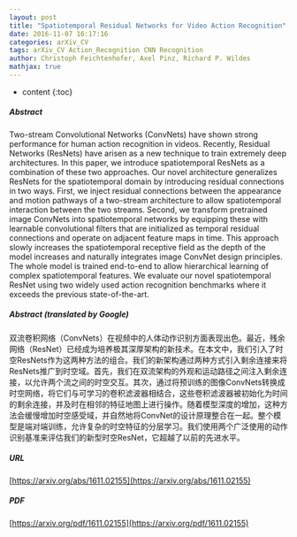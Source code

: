 ```yaml
---
layout: post
title: "Spatiotemporal Residual Networks for Video Action Recognition"
date: 2016-11-07 16:17:16
categories: arXiv_CV
tags: arXiv_CV Action_Recognition CNN Recognition
author: Christoph Feichtenhofer, Axel Pinz, Richard P. Wildes
mathjax: true
---
```


* content
{:toc}

##### Abstract
Two-stream Convolutional Networks (ConvNets) have shown strong performance for human action recognition in videos. Recently, Residual Networks (ResNets) have arisen as a new technique to train extremely deep architectures. In this paper, we introduce spatiotemporal ResNets as a combination of these two approaches. Our novel architecture generalizes ResNets for the spatiotemporal domain by introducing residual connections in two ways. First, we inject residual connections between the appearance and motion pathways of a two-stream architecture to allow spatiotemporal interaction between the two streams. Second, we transform pretrained image ConvNets into spatiotemporal networks by equipping these with learnable convolutional filters that are initialized as temporal residual connections and operate on adjacent feature maps in time. This approach slowly increases the spatiotemporal receptive field as the depth of the model increases and naturally integrates image ConvNet design principles. The whole model is trained end-to-end to allow hierarchical learning of complex spatiotemporal features. We evaluate our novel spatiotemporal ResNet using two widely used action recognition benchmarks where it exceeds the previous state-of-the-art.

##### Abstract (translated by Google)
双流卷积网络（ConvNets）在视频中的人体动作识别方面表现出色。最近，残余网络（ResNet）已经成为培养极其深厚架构的新技术。在本文中，我们引入了时空ResNets作为这两种方法的组合。我们的新架构通过两种方式引入剩余连接来将ResNets推广到时空域。首先，我们在双流架构的外观和运动路径之间注入剩余连接，以允许两个流之间的时空交互。其次，通过将预训练的图像ConvNets转换成时空网络，将它们与可学习的卷积滤波器相结合，这些卷积滤波器被初始化为时间的剩余连接，并及时在相邻的特征地图上进行操作。随着模型深度的增加，这种方法会缓慢增加时空感受域，并自然地将ConvNet的设计原理整合在一起。整个模型是端对端训练，允许复杂的时空特征的分层学习。我们使用两个广泛使用的动作识别基准来评估我们的新型时空ResNet，它超越了以前的先进水平。

##### URL
[https://arxiv.org/abs/1611.02155](https://arxiv.org/abs/1611.02155)

##### PDF
[https://arxiv.org/pdf/1611.02155](https://arxiv.org/pdf/1611.02155)

